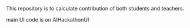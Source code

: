 This repository is to calculate contribution of both students and teachers.

main UI code is on AIHackathonUI